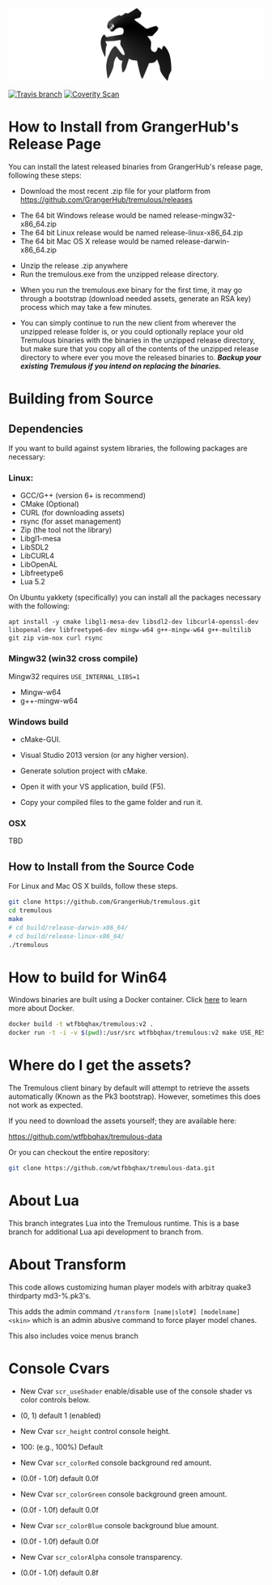 ![Wtfbbqhax/Tremulous/tremulous-banner.jpg](misc/tremulous-banner.jpg)

[![Travis branch](https://travis-ci.org/GrangerHub/tremulous.svg?branch=master)](https://travis-ci.org/GrangerHub/tremulous)
[![Coverity Scan](https://img.shields.io/coverity/scan/9866.svg?maxAge=3600)](https://scan.coverity.com/projects/wtfbbqhax-tremulous)

# How to Install from GrangerHub's Release Page

You can install the latest released binaries from GrangerHub's release page,
following these steps:

* Download the most recent .zip file for your platform from https://github.com/GrangerHub/tremulous/releases
 - The 64 bit Windows release would be named release-mingw32-x86_64.zip
 - The 64 bit Linux release would be named release-linux-x86_64.zip
 - The 64 bit Mac OS X release would be named release-darwin-x86_64.zip
* Unzip the release .zip anywhere
* Run the tremulous.exe from the unzipped release directory.
 - When you run the tremulous.exe binary for the first time, it may go through a bootstrap (download needed assets, generate an RSA key) process which may take a few minutes.
* You can simply continue to run the new client from wherever the unzipped release folder is, or you could optionally replace your old Tremulous binaries with the binaries in the unzipped release directory, but make sure that you copy all of the contents of the unzipped release directory to where ever you move the released binaries to.  **_Backup your existing Tremulous if you intend on replacing the binaries._**

# Building from Source

## Dependencies

If you want to build against system libraries, the following packages are necessary:

### Linux:

* GCC/G++ (version 6+ is recommend)
* CMake (Optional)
* CURL (for downloading assets)
* rsync (for asset management)
* Zip (the tool not the library)
* Libgl1-mesa
* LibSDL2
* LibCURL4
* LibOpenAL
* Libfreetype6
* Lua 5.2 

On Ubuntu yakkety (specifically) you can install all the packages necessary with the following:

```
apt install -y cmake libgl1-mesa-dev libsdl2-dev libcurl4-openssl-dev libopenal-dev libfreetype6-dev mingw-w64 g++-mingw-w64 g++-multilib git zip vim-nox curl rsync

```

### Mingw32 (win32 cross compile)

Mingw32 requires `USE_INTERNAL_LIBS=1`

* Mingw-w64
* g++-mingw-w64

### Windows build

* cMake-GUI.
* Visual Studio 2013 version (or any higher version).

* Generate solution project with cMake.
* Open it with your VS application, build (F5).
* Copy your compiled files to the game folder and run it.

### OSX

TBD

## How to Install from the Source Code

For Linux and Mac OS X builds, follow these steps.

```bash
git clone https://github.com/GrangerHub/tremulous.git
cd tremulous
make
# cd build/release-darwin-x86_64/
# cd build/release-linux-x86_64/
./tremulous
```

# How to build for Win64

Windows binaries are built using a Docker container.
Click [here](https://www.docker.com/) to learn more about Docker.

```bash
docker build -t wtfbbqhax/tremulous:v2 .
docker run -t -i -v $(pwd):/usr/src wtfbbqhax/tremulous:v2 make USE_RESTCLIENT=1 USE_INTERNAL_LUA=1 PLATFORM=mingw32
```

# Where do I get the assets?

The Tremulous client binary by default will attempt to retrieve the assets automatically (Known as the Pk3 bootstrap).
However, sometimes this does not work as expected.

If you need to download the assets yourself; they are available here:

https://github.com/wtfbbqhax/tremulous-data

Or you can checkout the entire repository:

```bash
git clone https://github.com/wtfbbqhax/tremulous-data.git
```

# About Lua

This branch integrates Lua into the Tremulous runtime. This is a base branch for additional Lua api development to branch from.

# About Transform

This code allows customizing human player models with arbitray quake3 thirdparty md3-%.pk3's.

This adds the admin command `/transform [name|slot#] [modelname] <skin>` which is an admin abusive command to
force player model chanes.

This also includes voice menus branch


# Console Cvars

* New Cvar `scr_useShader` enable/disable use of the console shader vs color controls below. 
 - (0, 1) default 1 (enabled)
* New Cvar `scr_height` control console height.
 - 100: (e.g., 100%) Default
* New Cvar `scr_colorRed` console background red amount.
 - (0.0f - 1.0f) default 0.0f
* New Cvar `scr_colorGreen` console background green amount.
 - (0.0f - 1.0f) default 0.0f
* New Cvar `scr_colorBlue` console background blue amount.
 - (0.0f - 1.0f) default 0.0f
* New Cvar `scr_colorAlpha` console transparency.
 - (0.0f - 1.0f) default 0.8f
